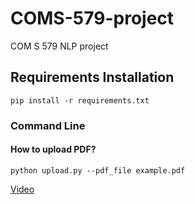 # COMS-579-project
COM S 579 NLP project
## Requirements Installation
```pip install -r requirements.txt```

### Command Line

#### How to upload PDF?

```python upload.py --pdf_file example.pdf```

 [Video](https://iastate.box.com/s/j2sklrpq6pagj847mw3wfosn461rzlxd)
